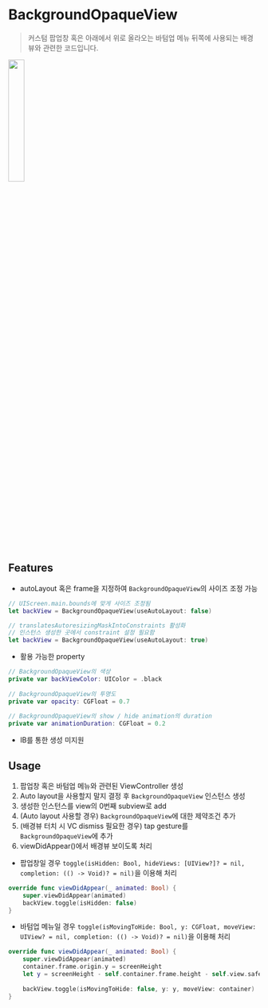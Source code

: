 # BackgroundOpaqueView
> 커스텀 팝업창 혹은 아래에서 위로 올라오는 바텀업 메뉴 뒤쪽에 사용되는 배경뷰와 관련한 코드입니다.  
<img src="https://user-images.githubusercontent.com/28864782/151703727-2baec78c-7526-4a96-ba23-e495d6a7f078.gif" width="25%"/>





## Features
- autoLayout 혹은 frame을 지정하여 ```BackgroundOpaqueView```의 사이즈 조정 가능
```Swift
// UIScreen.main.bounds에 맞게 사이즈 조정됨
let backView = BackgroundOpaqueView(useAutoLayout: false)

// translatesAutoresizingMaskIntoConstraints 활성화
// 인스턴스 생성한 곳에서 constraint 설정 필요함
let backView = BackgroundOpaqueView(useAutoLayout: true)
```

- 활용 가능한 property
```Swift
// BackgroundOpaqueView의 색상
private var backViewColor: UIColor = .black
    
// BackgroundOpaqueView의 투명도
private var opacity: CGFloat = 0.7
    
// BackgroundOpaqueView의 show / hide animation의 duration
private var animationDuration: CGFloat = 0.2
```

- IB를 통한 생성 미지원  



## Usage
1. 팝업창 혹은 바텀업 메뉴와 관련된 ViewController 생성
2. Auto layout을 사용할지 말지 결정 후 ```BackgroundOpaqueView``` 인스턴스 생성
3. 생성한 인스턴스를 view의 0번째 subview로 add
4. (Auto layout 사용할 경우) ```BackgroundOpaqueView```에 대한 제약조건 추가
5. (배경뷰 터치 시 VC dismiss 필요한 경우) tap gesture를 ```BackgroundOpaqueView```에 추가
6. viewDidAppear()에서 배경뷰 보이도록 처리
- 팝업창일 경우 ```toggle(isHidden: Bool, hideViews: [UIView?]? = nil, completion: (() -> Void)? = nil)```을 이용해 처리
```Swift
override func viewDidAppear(_ animated: Bool) {
	super.viewDidAppear(animated)
	backView.toggle(isHidden: false)
}
```
- 바텀업 메뉴일 경우 ```toggle(isMovingToHide: Bool, y: CGFloat, moveView: UIView? = nil, completion: (() -> Void)? = nil)```을 이용해 처리
```Swift
override func viewDidAppear(_ animated: Bool) {
	super.viewDidAppear(animated)
	container.frame.origin.y = screenHeight
	let y = screenHeight - self.container.frame.height - self.view.safeAreaInsets.bottom
        
	backView.toggle(isMovingToHide: false, y: y, moveView: container)
}
```



